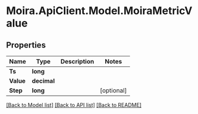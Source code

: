 # Moira.ApiClient.Model.MoiraMetricValue

## Properties

Name | Type | Description | Notes
------------ | ------------- | ------------- | -------------
**Ts** | **long** |  | 
**Value** | **decimal** |  | 
**Step** | **long** |  | [optional] 

[[Back to Model list]](../../README.md#documentation-for-models) [[Back to API list]](../../README.md#documentation-for-api-endpoints) [[Back to README]](../../README.md)

